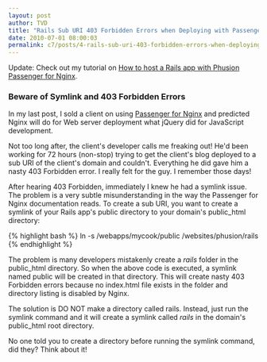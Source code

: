```yaml
---
layout: post
author: TVD
title: "Rails Sub URI 403 Forbidden Errors when Deploying with Passenger for Nginx"
date: 2010-07-01 08:00:03
permalink: c7/posts/4-rails-sub-uri-403-forbidden-errors-when-deploying-with-passenger-for-nginx
---
```


Update: Check out my tutorial on [How to host a Rails app with Phusion Passenger for Nginx][1].

### Beware of Symlink and 403 Forbidden Errors
In my last post, I sold a client on using [Passenger for Nginx][2] and predicted Nginx will do for Web server deployment what jQuery did for JavaScript development.

Not too long after, the client's developer calls me freaking out! He'd been working for 72 hours (non-stop) trying to get the client's blog deployed to a sub URI of the client's domain and couldn't. Everything he did gave him a nasty 403 Forbidden error. I really felt for the guy. I remember those days!

After hearing 403 Forbidden, immediately I knew he had a symlink issue. The problem is a very subtle misunderstanding in the way the Passenger for Nginx documentation reads. To create a sub URI, you want to create a symlink of your Rails app's public directory to your domain's public_html directory:

{% highlight bash %}
ln -s /webapps/mycook/public /websites/phusion/rails
{% endhighlight %}

The problem is many developers mistakenly create a *rails* folder in the public_html directory. So when the above code is executed, a symlink named public will be created in that directory. This will create nasty 403 Forbidden errors because no index.html file exists in the folder and directory listing is disabled by Nginx.

The solution is DO NOT make a directory called rails. Instead, just run the symlink command and it will create a symlink called *rails* in the domain's public_html root directory. 

No one told you to create a directory before running the symlink command, did they? Think about it!


  [1]: https://techoctave.com/c7/posts/16-how-to-host-a-rails-app-with-phusion-passenger-for-nginx
  [2]: https://techoctave.com/c7/posts/3-passenger-for-nginx-is-the-jquery-of-web-server-software
